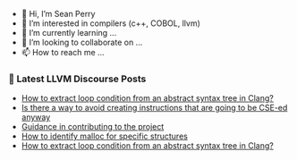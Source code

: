 - 👋 Hi, I’m Sean Perry
- 👀 I’m interested in compilers (c++, COBOL, llvm)
- 🌱 I’m currently learning ...
- 💞️ I’m looking to collaborate on ...
- 📫 How to reach me ...

<!---
s66perry/s66perry is a ✨ special ✨ repository because its `README.md` (this file) appears on your GitHub profile.
You can click the Preview link to take a look at your changes.
--->
### 📕 Latest LLVM Discourse Posts

<!-- DISCOURSE-LLVM:START -->
- [How to extract loop condition from an abstract syntax tree in Clang?](https://discourse.llvm.org/t/how-to-extract-loop-condition-from-an-abstract-syntax-tree-in-clang/69507#post_10)
- [Is there a way to avoid creating instructions that are going to be CSE-ed anyway](https://discourse.llvm.org/t/is-there-a-way-to-avoid-creating-instructions-that-are-going-to-be-cse-ed-anyway/69508#post_6)
- [Guidance in contributing to the project](https://discourse.llvm.org/t/guidance-in-contributing-to-the-project/69008?page=3#post_59)
- [How to identify malloc for specific structures](https://discourse.llvm.org/t/how-to-identify-malloc-for-specific-structures/69490#post_3)
- [How to extract loop condition from an abstract syntax tree in Clang?](https://discourse.llvm.org/t/how-to-extract-loop-condition-from-an-abstract-syntax-tree-in-clang/69507#post_9)
<!-- DISCOURSE-LLVM:END -->
